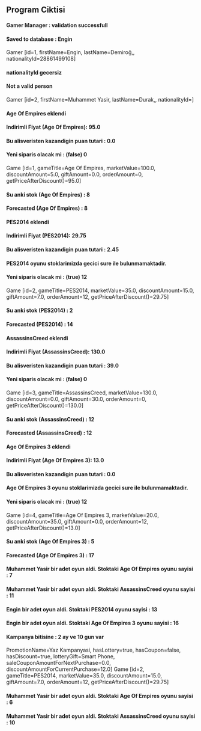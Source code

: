 ## Program Ciktisi
#### Gamer Manager : validation successfull
#### Saved to database : Engin
Gamer [id=1, firstName=Engin, lastName=Demiroğ,, nationalityId=28861499108]
#### nationalityId gecersiz
#### Not a valid person
Gamer [id=2, firstName=Muhammet Yasir, lastName=Durak,, nationalityId=]
#### Age Of Empires eklendi
#### Indirimli Fiyat (Age Of Empires): 95.0
#### Bu alisveristen kazandigin puan tutari : 0.0
#### Yeni siparis olacak mi : (false) 0
Game [id=1, gameTitle=Age Of Empires, marketValue=100.0, discountAmount=5.0, giftAmount=0.0, orderAmount=0, getPriceAfterDiscount()=95.0]
#### Su anki stok (Age Of Empires) : 8
#### Forecasted (Age Of Empires) : 8
#### PES2014 eklendi
#### Indirimli Fiyat (PES2014): 29.75
#### Bu alisveristen kazandigin puan tutari : 2.45
#### PES2014 oyunu stoklarimizda gecici sure ile bulunmamaktadir.
#### Yeni siparis olacak mi : (true) 12
Game [id=2, gameTitle=PES2014, marketValue=35.0, discountAmount=15.0, giftAmount=7.0, orderAmount=12, getPriceAfterDiscount()=29.75]
#### Su anki stok (PES2014) : 2
#### Forecasted (PES2014) : 14
#### AssassinsCreed eklendi
#### Indirimli Fiyat (AssassinsCreed): 130.0
#### Bu alisveristen kazandigin puan tutari : 39.0
#### Yeni siparis olacak mi : (false) 0
Game [id=3, gameTitle=AssassinsCreed, marketValue=130.0, discountAmount=0.0, giftAmount=30.0, orderAmount=0, getPriceAfterDiscount()=130.0]
#### Su anki stok (AssassinsCreed) : 12
#### Forecasted (AssassinsCreed) : 12
#### Age Of Empires 3 eklendi
#### Indirimli Fiyat (Age Of Empires 3): 13.0
#### Bu alisveristen kazandigin puan tutari : 0.0
#### Age Of Empires 3 oyunu stoklarimizda gecici sure ile bulunmamaktadir.
#### Yeni siparis olacak mi : (true) 12
Game [id=4, gameTitle=Age Of Empires 3, marketValue=20.0, discountAmount=35.0, giftAmount=0.0, orderAmount=12, getPriceAfterDiscount()=13.0]
#### Su anki stok (Age Of Empires 3) : 5
#### Forecasted (Age Of Empires 3) : 17
#### Muhammet Yasir bir adet oyun aldi. Stoktaki Age Of Empires oyunu sayisi : 7
#### Muhammet Yasir bir adet oyun aldi. Stoktaki AssassinsCreed oyunu sayisi : 11
#### Engin bir adet oyun aldi. Stoktaki PES2014 oyunu sayisi : 13
#### Engin bir adet oyun aldi. Stoktaki Age Of Empires 3 oyunu sayisi : 16
#### Kampanya bitisine :  2 ay ve 10 gun var
PromotionName=Yaz Kampanyasi, hasLottery=true, hasCoupon=false, hasDiscount=true, lotteryGift=Smart Phone, saleCouponAmountForNextPurchase=0.0, discountAmountForCurrentPurchase=12.0]
Game [id=2, gameTitle=PES2014, marketValue=35.0, discountAmount=15.0, giftAmount=7.0, orderAmount=12, getPriceAfterDiscount()=29.75]
#### Muhammet Yasir bir adet oyun aldi. Stoktaki Age Of Empires oyunu sayisi : 6
#### Muhammet Yasir bir adet oyun aldi. Stoktaki AssassinsCreed oyunu sayisi : 10

